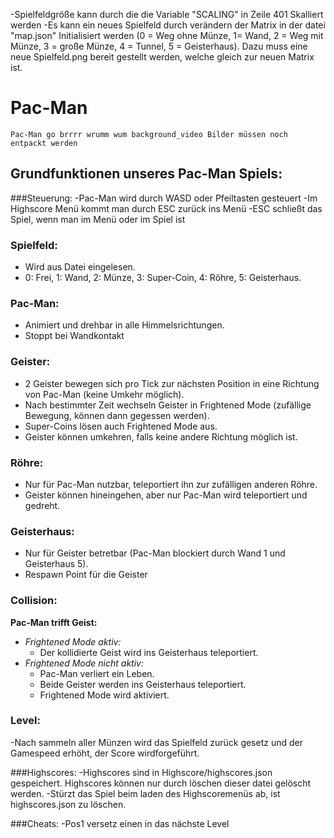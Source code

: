 -Spielfeldgröße kann durch die die Variable "SCALING" in Zeile 401 Skalliert werden
-Es kann ein neues Spielfeld durch verändern der Matrix in der datei "map.json" Initialisiert werden (0 = Weg ohne Münze, 1= Wand, 2 = Weg mit Münze, 3 = große Münze, 4 = Tunnel, 5 = Geisterhaus). Dazu muss eine neue Spielfeld.png bereit gestellt werden, welche gleich zur neuen Matrix ist. 

# Pac-Man
	Pac-Man go brrrr wrumm wum background_video Bilder müssen noch entpackt werden

## Grundfunktionen unseres Pac-Man Spiels:

###Steuerung:
-Pac-Man wird durch WASD oder Pfeiltasten gesteuert
-Im Highscore Menü kommt man durch ESC zurück ins Menü
-ESC schließt das Spiel, wenn man im Menü oder im Spiel ist

### Spielfeld:
- Wird aus Datei eingelesen.
- 0: Frei, 1: Wand, 2: Münze, 3: Super-Coin, 4: Röhre, 5: Geisterhaus.

### Pac-Man:
- Animiert und drehbar in alle Himmelsrichtungen.
- Stoppt bei Wandkontakt

### Geister:
- 2 Geister bewegen sich pro Tick zur nächsten Position in eine Richtung von Pac-Man (keine Umkehr möglich).
- Nach bestimmter Zeit wechseln Geister in Frightened Mode (zufällige Bewegung, können dann gegessen werden).
- Super-Coins lösen auch Frightened Mode aus.
- Geister können umkehren, falls keine andere Richtung möglich ist.

### Röhre:
- Nur für Pac-Man nutzbar, teleportiert ihn zur zufälligen anderen Röhre.
- Geister können hineingehen, aber nur Pac-Man wird teleportiert und gedreht.

### Geisterhaus:
- Nur für Geister betretbar (Pac-Man blockiert durch Wand 1 und Geisterhaus 5). 
- Respawn Point für die Geister

### Collision:
**Pac-Man trifft Geist:**
 - *Frightened Mode aktiv:*
   - Der kollidierte Geist wird ins Geisterhaus teleportiert.
 - *Frightened Mode nicht aktiv:*
   - Pac-Man verliert ein Leben.
   - Beide Geister werden ins Geisterhaus teleportiert.
   - Frightened Mode wird aktiviert.

### Level:
-Nach sammeln aller Münzen wird das Spielfeld zurück gesetz und der Gamespeed erhöht, der Score wirdforgeführt. 

###Highscores:
-Highscores sind in Highscore/highscores.json gespeichert. Highscores können nur durch löschen dieser datei gelöscht werden.
-Stürzt das Spiel beim laden des Highscoremenüs ab, ist highscores.json zu löschen.

###Cheats:
-Pos1 versetz einen in das nächste Level
